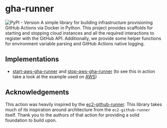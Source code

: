 # gha-runner
![PyPI - Version](https://img.shields.io/pypi/v/gha-runner)
A simple library for building infrastructure provisioning GitHub Actions via Docker in Python. This project provides scaffolds for starting and stopping cloud instances and all the required interactions to register with the GitHub API. Additionally, we provide some helper functions for environment variable parsing and GitHub Actions native logging.

## Implementations
- [start-aws-gha-runner](https://github.com/omsf/start-aws-gha-runner) and [stop-aws-gha-runner](https://github.com/omsf/stop-aws-gha-runner) (to see this in action take a look at the example used on [AWS](docs/aws.md))

## Acknowledgements
This action was heavily inspired by the [ec2-github-runner](https://github.com/machulav/ec2-github-runner). This library takes much of its inspiration around architecture from the `ec2-github-runner` itself. Thank you to the authors of that action for providing a solid foundation to build upon.
